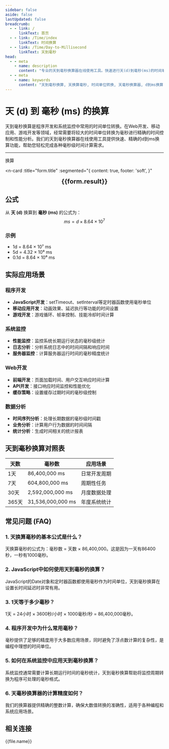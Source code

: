 ```yaml
---
sidebar: false
aside: false
lastUpdated: false
breadcrumb:
  - - link: /
      linkText: 首页
  - - link: /Time/index
      linkText: 时间换算
  - - link: /Time/Day-to-Millisecond
      linkText: 天到毫秒
head:
  - - meta
    - name: description
      content: "专业的天到毫秒换算器在线使用工具。快速进行天(d)到毫秒(ms)的时间单位转换，提供精确的换算公式和实用的时间计算功能。支持程序开发、系统监控等毫秒级时间换算应用场景。"
  - - meta
    - name: keywords
      content: "天到毫秒换算, 天换算毫秒, 时间单位转换, 天毫秒换算器, d到ms换算, 时间换算器在线使用, 程序开发时间, 天数转毫秒, 时间单位换算, 天转换毫秒, 毫秒换算, 时间转换器, 天换毫秒公式, 系统监控时间, JavaScript时间"
---
```

# 天 (d) 到 毫秒 (ms) 的换算

天到毫秒换算是程序开发和系统监控中常用的时间单位转换。在Web开发、移动应用、游戏开发等领域，经常需要将较大的时间单位转换为毫秒进行精确的时间控制和性能分析。我们的天到毫秒换算器在线使用工具提供快速、精确的d到ms换算功能，帮助您轻松完成各种毫秒级时间计算需求。

---
<script setup>
import { onMounted, reactive, inject, ref } from 'vue'
import { NButton,NForm ,NFormItem,NInput,NInputNumber,NSelect,NCard,useMessage,NGrid ,NGi  } from 'naive-ui'
import { defineClientComponent } from 'vitepress'
import { Time } from '../../files';

const convert = inject('convert')

const seoKey = ['天到毫秒换算','天换算毫秒','时间单位转换','天毫秒换算器','d到ms换算','时间换算器在线使用','程序开发时间','天数转毫秒','天转换毫秒','毫秒换算','时间转换器','天换毫秒公式','系统监控时间','JavaScript时间','天','毫秒','时间换算','时间单位']

const form = reactive({
  number: null,
  result: '',
  title: '天到毫秒换算器',
})

const convertHandler = () => {
  if (form.number !== null && !isNaN(form.number)) {
    const convertedValue = parseFloat(form.number) * 86400000
    form.result = `${form.number}d = ${convertedValue.toFixed(0)}ms`
  } else {
    form.result = '请输入有效的数值。'
  }
}
</script>

<n-form size="large" :model="form">
  <n-form-item label="天 (d)">
    <n-input-number v-model:value="form.number" placeholder="输入天" style="width: 100%" />
  </n-form-item>
  <n-form-item>
    <n-button type="info" @click="convertHandler" block>换算</n-button>
  </n-form-item>
</n-form>

<n-card
  :title="form.title"
  :segmented="{
    content: true,
    footer: 'soft',
  }"
>
  <div  style="text-align:center;font-size:20px;">
    <strong>{{form.result}}</strong>
  </div>
  <template #footer>
    <div>
      <span v-for="item of seoKey" :key="item">{{item}}，</span>
    </div>
  </template>
</n-card>

## 公式

从 **天 (d)** 换算到 **毫秒 (ms)** 的公式为：
$$ ms = d \times 8.64 \times 10^{7} $$

### 示例
- 1d = 8.64 × 10⁷ ms
- 5d = 4.32 × 10⁸ ms
- 0.1d = 8.64 × 10⁶ ms

## 实际应用场景

### 程序开发
- **JavaScript开发**：setTimeout、setInterval等定时器函数使用毫秒单位
- **移动应用开发**：动画效果、延迟执行等功能的时间设置
- **游戏开发**：游戏循环、帧率控制、技能冷却时间计算

### 系统监控
- **性能监控**：监控系统长期运行状态的毫秒级统计
- **日志分析**：分析系统日志中的时间间隔和响应时间
- **服务器监控**：计算服务器运行时间的毫秒精度统计

### Web开发
- **前端开发**：页面加载时间、用户交互响应时间计算
- **API开发**：接口响应时间监控和性能优化
- **缓存策略**：设置缓存过期时间的毫秒级控制

### 数据分析
- **时间序列分析**：处理长期数据的毫秒级时间戳
- **业务分析**：计算用户行为数据的时间间隔
- **统计分析**：生成时间相关的统计报表

## 天到毫秒换算对照表

| 天数 | 毫秒数 | 应用场景 |
|------|--------|----------|
| 1天 | 86,400,000 ms | 日常开发周期 |
| 7天 | 604,800,000 ms | 周期性任务 |
| 30天 | 2,592,000,000 ms | 月度数据处理 |
| 365天 | 31,536,000,000 ms | 年度系统统计 |

## 常见问题 (FAQ)

### 1. 天换算毫秒的基本公式是什么？
天换算毫秒的公式为：毫秒数 = 天数 × 86,400,000。这是因为一天有86400秒，一秒有1000毫秒。

### 2. JavaScript中如何使用天到毫秒的换算？
JavaScript的Date对象和定时器函数都使用毫秒作为时间单位，天到毫秒换算在设置长时间延迟时非常有用。

### 3. 1天等于多少毫秒？
1天 = 24小时 × 3600秒/小时 × 1000毫秒/秒 = 86,400,000毫秒。

### 4. 程序开发中为什么常用毫秒？
毫秒提供了足够的精度用于大多数应用场景，同时避免了浮点数计算的复杂性，是编程中理想的时间单位。

### 5. 如何在系统监控中应用天到毫秒换算？
系统监控通常需要计算长期运行时间的毫秒统计，天到毫秒换算帮助将监控周期转换为程序可处理的毫秒格式。

### 6. 天毫秒换算器的计算精度如何？
我们的换算器提供精确的整数计算，确保大数值转换的准确性，适用于各种编程和系统应用场景。
## 相关连接
<n-grid x-gap="12" :cols="2">
  <n-gi v-for="(file, index) in Time" :key="index">
    <n-button
      text
      tag="a"
      :href="file.path"
      type="info"
    >
      {{file.name}}
    </n-button>
  </n-gi>
</n-grid>